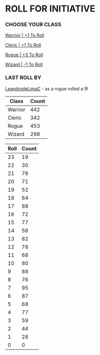 # ROLL FOR INITIATIVE
### CHOOSE YOUR CLASS

[Warrior | +1 To Roll](https://github.com/benjaminsampica/benjaminsampica/issues/new?title=roll%7Cwarrior&body=Just+click+%27Submit+new+issue%27.)

[Cleric | +1 To Roll](https://github.com/benjaminsampica/benjaminsampica/issues/new?title=roll%7Ccleric&body=Just+click+%27Submit+new+issue%27.)

[Rogue | +3 To Roll](https://github.com/benjaminsampica/benjaminsampica/issues/new?title=roll%7Crogue&body=Just+click+%27Submit+new+issue%27.)

[Wizard | -1 To Roll](https://github.com/benjaminsampica/benjaminsampica/issues/new?title=roll%7Cwizard&body=Just+click+%27Submit+new+issue%27.)
### LAST ROLL BY
[LeandrodeLimaC](https://www.github.com/LeandrodeLimaC) - as a rogue rolled a 9!

|Class|Count|
|-|-|
|Warrior|442|
|Cleric|342|
|Rogue|453|
|Wizard|298|

|Roll|Count|
|-|-|
|23|19
|22|30
|21|76
|20|71
|19|52
|18|64
|17|88
|16|72
|15|77
|14|56
|13|82
|12|78
|11|68
|10|80
|9|88
|8|76
|7|95
|6|87
|5|68
|4|77
|3|59
|2|44
|1|28
|0|0
